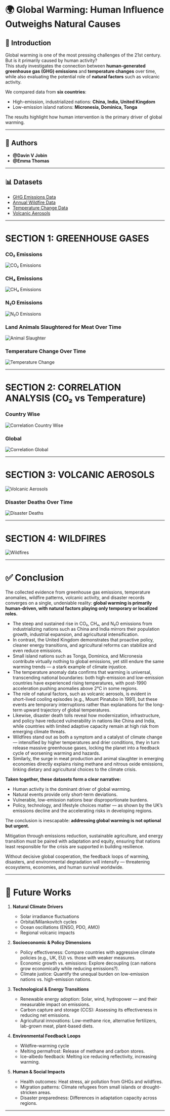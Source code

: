 # 🌍 Global Warming: Human Influence Outweighs Natural Causes  

## 📌 Introduction  
Global warming is one of the most pressing challenges of the 21st century. But is it primarily caused by human activity?  
This study investigates the connection between **human-generated greenhouse gas (GHG) emissions** and **temperature changes** over time, while also evaluating the potential role of **natural factors** such as volcanic activity.  

We compared data from **six countries**:  
- High-emission, industrialized nations: **China, India, United Kingdom**  
- Low-emission island nations: **Micronesia, Dominica, Tonga**  

The results highlight how human intervention is the primary driver of global warming.  

---

## 👥 Authors  
- **@Davin V Jobin**  
- **@Emma Thomas**  

---

## 📊 Datasets  
- [GHG Emissions Data](https://ourworldindata.org/greenhouse-gas-emissions)  
- [Annual Wildfire Data](https://ourworldindata.org/grapher/annual-area-burnt-by-wildfires)  
- [Temperature Change Data](https://www.fao.org/faostat/en/#data/ET)  
- [Volcanic Aerosols](https://fmi.b2share.csc.fi/records/dfe14351fd8548bcaca3c2956b17f665)  

---

# SECTION 1: GREENHOUSE GASES  

### CO₂ Emissions  
![CO₂ Emissions](figures/co2_emissions_plot.png)  

### CH₄ Emissions  
![CH₄ Emissions](figures/methane_emissions_plot.png)  

### N₂O Emissions  
![N₂O Emissions](figures/no2_emissions_plot.png)  

### Land Animals Slaughtered for Meat Over Time  
![Animal Slaughter](figures/animal_slaughter_plot.png)  

### Temperature Change Over Time  
![Temperature Change](figures/temperature_change.png)  

---

# SECTION 2: CORRELATION ANALYSIS (CO₂ vs Temperature)  

### Country Wise  
![Correlation Country Wise](figures/correlation_countrywise.png)  

### Global  
![Correlation Global](figures/correlation_global.png)  

---

# SECTION 3: VOLCANIC AEROSOLS  
![Volcanic Aerosols](figures/global_saod.png)  

### Disaster Deaths Over Time  
![Disaster Deaths](figures/disaster_deaths_plot.png)  

---

# SECTION 4: WILDFIRES  
![Wildfires](figures/wildfire_plot.png)  

---

# ✅ Conclusion  
The collected evidence from greenhouse gas emissions, temperature anomalies, wildfire patterns, volcanic activity, and disaster records converges on a single, undeniable reality: **global warming is primarily human-driven, with natural factors playing only temporary or localized roles.**  

- The steep and sustained rise in CO₂, CH₄, and N₂O emissions from industrializing nations such as China and India mirrors their population growth, industrial expansion, and agricultural intensification.  
- In contrast, the United Kingdom demonstrates that proactive policy, cleaner energy transitions, and agricultural reforms can stabilize and even reduce emissions.  
- Small island nations such as Tonga, Dominica, and Micronesia contribute virtually nothing to global emissions, yet still endure the same warming trends — a stark example of climate injustice.  
- The temperature anomaly data confirms that warming is universal, transcending national boundaries: both high-emission and low-emission countries have experienced rising temperatures, with post-1990 acceleration pushing anomalies above 2°C in some regions.  
- The role of natural factors, such as volcanic aerosols, is evident in short-lived cooling episodes (e.g., Mount Pinatubo in 1991), but these events are temporary interruptions rather than explanations for the long-term upward trajectory of global temperatures.  
- Likewise, disaster death tolls reveal how modernization, infrastructure, and policy have reduced vulnerability in nations like China and India, while countries with limited adaptive capacity remain at high risk from emerging climate threats.  
- Wildfires stand out as both a symptom and a catalyst of climate change — intensified by higher temperatures and drier conditions, they in turn release massive greenhouse gases, locking the planet into a feedback cycle of worsening warming and hazards.  
- Similarly, the surge in meat production and animal slaughter in emerging economies directly explains rising methane and nitrous oxide emissions, linking dietary and agricultural choices to the climate crisis.  

**Taken together, these datasets form a clear narrative:**  
- Human activity is the dominant driver of global warming.  
- Natural events provide only short-term deviations.  
- Vulnerable, low-emission nations bear disproportionate burdens.  
- Policy, technology, and lifestyle choices matter — as shown by the UK’s emissions decline and the accelerating risks in developing regions.  

The conclusion is inescapable: **addressing global warming is not optional but urgent.**  

Mitigation through emissions reduction, sustainable agriculture, and energy transition must be paired with adaptation and equity, ensuring that nations least responsible for the crisis are supported in building resilience.  

Without decisive global cooperation, the feedback loops of warming, disasters, and environmental degradation will intensify — threatening ecosystems, economies, and human survival worldwide.  

---

# 🔮 Future Works  

1. **Natural Climate Drivers**  
   - Solar irradiance fluctuations  
   - Orbital/Milankovitch cycles  
   - Ocean oscillations (ENSO, PDO, AMO)  
   - Regional volcanic impacts  

2. **Socioeconomic & Policy Dimensions**  
   - Policy effectiveness: Compare countries with aggressive climate policies (e.g., UK, EU) vs. those with weaker measures.  
   - Economic growth vs. emissions: Explore decoupling (can nations grow economically while reducing emissions?).  
   - Climate justice: Quantify the unequal burden on low-emission nations vs. high-emission nations.  

3. **Technological & Energy Transitions**  
   - Renewable energy adoption: Solar, wind, hydropower — and their measurable impact on emissions.  
   - Carbon capture and storage (CCS): Assessing its effectiveness in reducing net emissions.  
   - Agricultural innovations: Low-methane rice, alternative fertilizers, lab-grown meat, plant-based diets.  

4. **Environmental Feedback Loops**  
   - Wildfire–warming cycle  
   - Melting permafrost: Release of methane and carbon stores.  
   - Ice–albedo feedback: Melting ice reducing reflectivity, increasing warming.  

5. **Human & Social Impacts**  
   - Health outcomes: Heat stress, air pollution from GHGs and wildfires.  
   - Migration patterns: Climate refugees from small islands or drought-stricken areas.  
   - Disaster preparedness: Differences in adaptation capacity across regions.  

---
